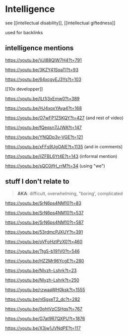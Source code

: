 # Intelligence

see [[intellectual disability]], [[intellectual giftedness]]

used for backlinks

## intelligence mentions

<https://youtu.be/VJI88QIW7H4?t=791>

<https://youtu.be/3KZY41SqaTI?t=93>

<https://youtu.be/64xcgvEJ3Ys?t=103>

[[10x developper]]

<https://youtu.be/ILt1j3xEmw0?t=389>

<https://youtu.be/HJ4xoxYAya4?t=168>

<https://youtu.be/O7wFP1Z5KQY?t=427> (and rest of video)

<https://youtu.be/fQeqsn7JJWA?t=147>

<https://youtu.be/YNQDp3v-VGE?t=121>

<https://youtu.be/xFFs9UgOAlE?t=1135> (and in comments)

<https://youtu.be/ilZFBL6Yt4E?t=143> (informal mention)

<https://youtu.be/sQC0jfH_rrM?t=34> (using "we")

## stuff I don't relate to

> **AKA**: difficult, overwhelming, "boring', complicated

<https://youtu.be/SrN6ps4NM10?t=83>

<https://youtu.be/SrN6ps4NM10?t=537>

<https://youtu.be/SrN6ps4NM10?t=587>

<https://youtu.be/53rdmcPJXUY?t=391>

<https://youtu.be/oVFoHztPzX0?t=460>

<https://youtu.be/TtgS-b191V0?t=546>

<https://youtu.be/HZ2Mr96YcgE?t=280>

<https://youtu.be/NIyzh-Lshrk?t=23>

<https://youtu.be/NIyzh-Lshrk?t=250>

<https://youtu.be/rzwaaWH0ksk?t=1555>

<https://youtu.be/nlSgxeT2_dc?t=282>

<https://youtu.be/0ohtVzCSHqs?t=767>

<https://youtu.be/G7at9R7QXPU?t=1876>

<https://youtu.be/X3jw1JVNdPE?t=117>
